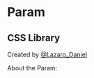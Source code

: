 Param
=====

CSS Library
----

Created by [@Lazaro_Daniel](https://twitter.com/Lazaro_Daniel)

About the Param: